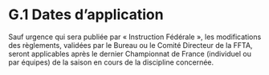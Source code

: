 # G.1 Dates d’application

Sauf urgence qui sera publiée par « Instruction Fédérale », les modifications des règlements, validées par
le Bureau ou le Comité Directeur de la FFTA, seront applicables après le dernier Championnat de France
(individuel ou par équipes) de la saison en cours de la discipline concernée.
